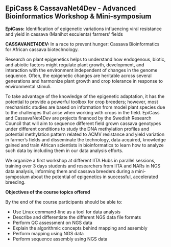 
## EpiCass & CassavaNet4Dev - Advanced Bioinformatics Workshop & Mini-symposium

**EpiCass:** Identification of epigenetic variations influencing viral resistance and yield in cassava
(Manihot esculenta) farmers’ fields

**CASSAVANET4DEV:** In a race to prevent hunger: Cassava Bioinformatics for African cassava biotechnology.

Research on plant epigenetics helps to understand how endogenous, biotic, and abiotic factors might regulate plant growth, development, and interaction with the environment independent of changes in the genome sequence. Often, the epigenetic changes are heritable across several generations and harmonize plant growth and crop tolerance in response to environmental stimuli. 

To take advantage of the knowledge of the epigenetic adaptation, it has the potential to provide a powerful toolbox for crop breeders; however, most mechanistic studies are based on information from model plant species due to the challenges that arise when working with crops in the field. EpiCass and CassavaNet4Dev are projects financed by the Swedish Research Council that will aim to sequence different field grown cassava genotypes under different conditions to study the DNA methylation profiles and potential methylation pattern related to ACMV resistance and yield variation in farmer’s fields and disseminate the technology, data acquired, knowledge gained and train African scientists in bioinformatics to learn how to analyze such data by including them in our data analysis efforts.

We organize a first workshop at different IITA Hubs in parallel sessions, training over 3 days students and researchers from IITA and NARs in NGS data analysis, informing them and cassava breeders during a mini-symposium about the potential of epigenetics in successful, accelerated breeding.


**Objectives of the course topics offered** <br/>

By the end of the course participants should be able to:<br/>
- Use Linux command-line as a tool for data analysis 
- Describe and differentiate the different NGS data file formats 
- Perform QC assessment on NGS data 
- Explain the algorithmic concepts behind mapping and assembly  
- Perform mapping using NGS data 
- Perform sequence assembly using NGS data


